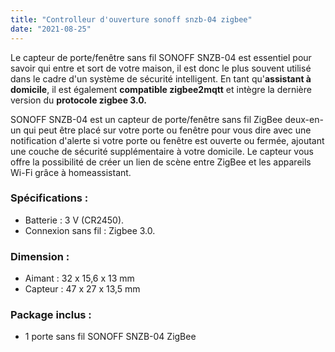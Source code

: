 ```yaml
---
title: "Controlleur d'ouverture sonoff snzb-04 zigbee"
date: "2021-08-25"
---
```


Le capteur de porte/fenêtre sans fil SONOFF SNZB-04 est essentiel pour savoir qui entre et sort de votre maison, il est donc le plus souvent utilisé dans le cadre d'un système de sécurité intelligent. En tant qu'**assistant à domicile**, il est également **compatible zigbee2mqtt** et intègre la dernière version du **protocole zigbee 3.0.**

SONOFF SNZB-04 est un capteur de porte/fenêtre sans fil ZigBee deux-en-un qui peut être placé sur votre porte ou fenêtre pour vous dire avec une notification d'alerte si votre porte ou fenêtre est ouverte ou fermée, ajoutant une couche de sécurité supplémentaire à votre domicile. Le capteur vous offre la possibilité de créer un lien de scène entre ZigBee et les appareils Wi-Fi grâce à homeassistant.

### Spécifications :

- Batterie : 3 V (CR2450).
- Connexion sans fil : Zigbee 3.0.

### Dimension :

- Aimant : 32 x 15,6 x 13 mm
- Capteur : 47 x 27 x 13,5 mm

### Package inclus :

- 1 porte sans fil SONOFF SNZB-04 ZigBee
